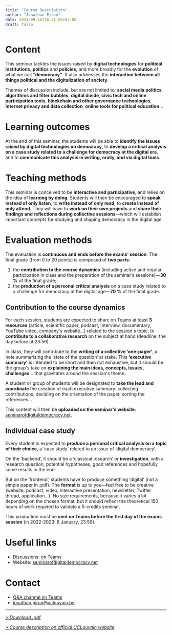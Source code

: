 ```yaml
---
title: "Course Description"
author: "Jonathan Piron"
date: 2021-09-16T16:31:55+02:00
draft: false
---
```



# Content

This seminar tackles the issues raised by **digital technologies** for **political institutions**, **politics** and **policies**, and more broadly for the **evolution** of what we call **“democracy“**. It also addresses the **interaction between all things political and the digitalization of society**.

Themes of discussion include, but are not limited to: **social media politics**, **algorithms and filter bubbles**, **digital divide**, **civic tech and online participation tools**, **blockchain and other governance technologies**, **Internet privacy and data collection**, **online tools for political education**…


# Learning outcomes

At the end of this seminar, the students will be able to **identify the issues raised by digital technologies on democracy**, to **develop a critical analysis on a case study related to a challenge for democracy at the digital era**, and to **communicate this analysis in writing, orally, and via digital tools**.


# Teaching methods

This seminar is conceived to be **interactive and participative**, and relies on the idea of **learning by doing**. 
Students will then be encouraged to **speak instead of only listen**, to **write instead of only read**, to **create instead of only attend**. 
They will have to **work on their own projects** and **share their findings and reflections during collective sessions**—which will establish important concepts for studying and shaping democracy in the digital age.


# Evaluation methods

The evaluation is **continuous and ends before the exams’ session**. The final grade (from 0 to 20 points) is composed of **two parts**: 

1. the **contribution to the course dynamics** (including active and regular participation in class and the preparation of the seminar’s sessions)—**30 %** of the final grade;
2. the **production of a personal critical analysis** on a case study related to a challenge for democracy at the digital age—**70 %** of the final grade.


## Contribution to the course dynamics

For each session, students are expected to share on Teams at least **3 resources** (article, scientific paper, podcast, interview, documentary, YouTube video, company's website...) related to the session's topic, to **contribute to a collaborative research** on the subject at hand (deadline: the day before at 23:59).

In class, they will contribute to the **writing of a collective ‘one-pager‘**, a note summarizing the ‘state of the question‘ at stake. This **‘executive summary‘** is intended to be short and then not exhaustive, but it should be the group's take on **explaining the main ideas, concepts, issues, challenges**... that gravitates around the session's theme. 

A student or group of students will be designated to **take the lead and coordinate** the creation of each executive summary: collecting contributions, deciding on the orientation of the paper, sorting the references... 

This content will then be **uploaded on the seminar's website**: [seminarofdigitaldemocracy.net](https://seminarofdigitaldemocracy.net).


## Individual case study

Every student is expected to **produce a personal critical analysis on a topic of their choice**, a ‘case study‘ related to an issue of ‘digital democracy’.

On the ‘backend’, it should be a ‘classical research’ or **investigation**, with a research question, potential hypotheses, good references and hopefully some results in the end. 

But on the ‘frontend’, students have to produce something ‘digital’ (not a simple paper in .pdf). The **format** is up to you—feel free to be creative (website, podcast, video, interactive presentation, newsletter, Twitter thread, application...). No size requirements, because it varies a lot depending on the chosen format, but it should reflect the theoretical 150 hours of work required to validate a 5-credits seminar. 

This production must be **sent on Teams before the first day of the exams session** (in 2022-2023: 8 January, 23:59).


# Useful links

- Discussions: [on Teams](https://teams.microsoft.com/l/team/19%3ac25ojN2S-8QeHAs3qNH6Q2PKdAGOlBQkYvvtPzxqsxI1%40thread.tacv2/conversations?groupId=1e2030b6-9523-4b70-8ded-3596940c9cac&tenantId=7ab090d4-fa2e-4ecf-bc7c-4127b4d582ec)
- Website: [seminarofdigitaldemocracy.net](https://seminarofdigitaldemocracy.net)


# Contact

- [Q&A channel on Teams](https://teams.microsoft.com/l/channel/19%3afdffef04cbcd47a6acc6a34ebe3c3b6c%40thread.tacv2/AMA?groupId=1e2030b6-9523-4b70-8ded-3596940c9cac&tenantId=7ab090d4-fa2e-4ecf-bc7c-4127b4d582ec)
- [jonathan.piron@uclouvain.be](mailto:jonathan.piron@uclouvain.be?subject=LSPRI2224%20Seminar%20of%20digital%20democracy%3A%20%5Byour%20subject%5D)


---

_[> Download .pdf](https://seminarofdigitaldemocracy.net/files/LSPRI2224_course-description.pdf)_

_[> Course description on official UCLouvain website](https://uclouvain.be/en-cours-2022-lspri2224)_